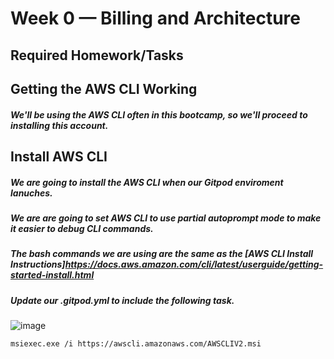 # Week 0 — Billing and Architecture
## Required Homework/Tasks
## Getting the AWS CLI Working
##### We'll be using the AWS CLI often in this bootcamp, so we'll proceed to installing this account.

## Install AWS CLI
##### We are going to install the AWS CLI when our Gitpod enviroment lanuches.
##### We are are going to set AWS CLI to use partial autoprompt mode to make it easier to debug CLI commands.
##### The bash commands we are using are the same as the [AWS CLI Install Instructions]https://docs.aws.amazon.com/cli/latest/userguide/getting-started-install.html
##### Update our .gitpod.yml to include the following task.
![image](https://user-images.githubusercontent.com/10183258/219793043-1ad2122c-7ee1-404f-956c-b3c552b5550a.png)

```
msiexec.exe /i https://awscli.amazonaws.com/AWSCLIV2.msi
```
